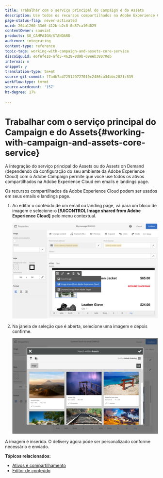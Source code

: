 ```yaml
---
title: Trabalhar com o serviço principal do Campaign e do Assets
description: Use todos os recursos compartilhados na Adobe Experience Cloud em suas mensagens de Adobe Campaign e landings page, graças à integração do serviço principal do Assets.
page-status-flag: never-activated
uuid: 264a1260-33d6-412b-b2c8-0d57ca10d025
contentOwner: sauviat
products: SG_CAMPAIGN/STANDARD
audience: integrating
content-type: reference
topic-tags: working-with-campaign-and-assets-core-service
discoiquuid: e6fefe10-afd5-4628-8d9b-69eeb38070eb
internal: n
snippet: y
translation-type: tm+mt
source-git-commit: f7adb7a4725129727010c2486ca34bbc2021c539
workflow-type: tm+mt
source-wordcount: '157'
ht-degree: 17%

---
```



# Trabalhar com o serviço principal do Campaign e do Assets{#working-with-campaign-and-assets-core-service}

A integração do serviço principal do Assets ou do Assets on Demand (dependendo da configuração do seu ambiente da Adobe Experience Cloud) com o Adobe Campaign permite que você use todos os ativos compartilhados na Adobe Experience Cloud em emails e landings page.

Os recursos compartilhados da Adobe Experience Cloud podem ser usados em seus emails e landings page.

1. Ao editar o conteúdo de um email ou landing page, vá para um bloco de imagem e selecione-o **[!UICONTROL Image shared from Adobe Experience Cloud]** pelo menu contextual.

   ![](assets/dam_insert_image_dce.png)

1. Na janela de seleção que é aberta, selecione uma imagem e depois confirme.

   ![](assets/dam_shared_image_selection.png)

A imagem é inserida. O delivery agora pode ser personalizado conforme necessário e enviado.

**Tópicos relacionados:**

* [Ativos e compartilhamento](https://docs.adobe.com/content/help/en/core-services/interface/assets/experience-cloud-assets.html)
* [Editor de conteúdo](../../designing/using/personalization.md#example-email-personalization)


